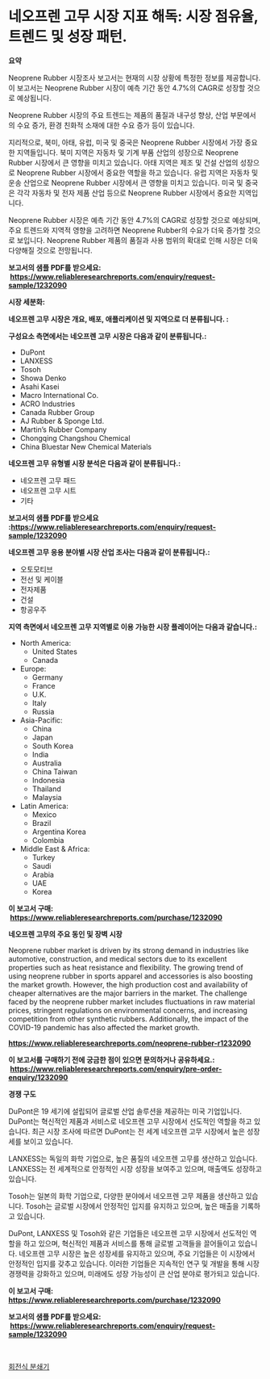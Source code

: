 <p><h1>네오프렌 고무 시장 지표 해독: 시장 점유율, 트렌드 및 성장 패턴.</h1></p><p><strong>요약</strong></p>
<p><p>Neoprene Rubber 시장조사 보고서는 현재의 시장 상황에 특정한 정보를 제공합니다. 이 보고서는 Neoprene Rubber 시장이 예측 기간 동안 4.7%의 CAGR로 성장할 것으로 예상됩니다.</p><p>Neoprene Rubber 시장의 주요 트렌드는 제품의 품질과 내구성 향상, 산업 부문에서의 수요 증가, 환경 친화적 소재에 대한 수요 증가 등이 있습니다.</p><p>지리적으로, 북미, 아태, 유럽, 미국 및 중국은 Neoprene Rubber 시장에서 가장 중요한 지역들입니다. 북미 지역은 자동차 및 기계 부품 산업의 성장으로 Neoprene Rubber 시장에서 큰 영향을 미치고 있습니다. 아태 지역은 제조 및 건설 산업의 성장으로 Neoprene Rubber 시장에서 중요한 역할을 하고 있습니다. 유럽 지역은 자동차 및 운송 산업으로 Neoprene Rubber 시장에서 큰 영향을 미치고 있습니다. 미국 및 중국은 각각 자동차 및 전자 제품 산업 등으로 Neoprene Rubber 시장에서 중요한 지역입니다.</p><p>Neoprene Rubber 시장은 예측 기간 동안 4.7%의 CAGR로 성장할 것으로 예상되며, 주요 트렌드와 지역적 영향을 고려하면 Neoprene Rubber의 수요가 더욱 증가할 것으로 보입니다. Neoprene Rubber 제품의 품질과 사용 범위의 확대로 인해 시장은 더욱 다양해질 것으로 전망됩니다.</p></p>
<p><strong>보고서의 샘플 PDF를 받으세요: &nbsp;<a href="https://www.reliableresearchreports.com/enquiry/request-sample/1232090">https://www.reliableresearchreports.com/enquiry/request-sample/1232090</a></strong></p>
<p><strong>시장 세분화:</strong></p>
<p><strong> 네오프렌 고무 시장은 개요, 배포, 애플리케이션 및 지역으로 더 분류됩니다. :</strong></p>
<p><strong>구성요소 측면에서는 네오프렌 고무 시장은 다음과 같이 분류됩니다.:</strong></p>
<p><ul><li>DuPont</li><li>LANXESS</li><li>Tosoh</li><li>Showa Denko</li><li>Asahi Kasei</li><li>Macro International Co.</li><li>ACRO Industries</li><li>Canada Rubber Group</li><li>AJ Rubber & Sponge Ltd.</li><li>Martin’s Rubber Company</li><li>Chongqing Changshou Chemical</li><li>China Bluestar New Chemical Materials</li></ul></p>
<p><strong> 네오프렌 고무 유형별 시장 분석은 다음과 같이 분류됩니다.:</strong></p>
<p><ul><li>네오프렌 고무 패드</li><li>네오프렌 고무 시트</li><li>기타</li></ul></p>
<p><strong>보고서의 샘플 PDF를 받으세요 :<a href="https://www.reliableresearchreports.com/enquiry/request-sample/1232090">https://www.reliableresearchreports.com/enquiry/request-sample/1232090</a></strong></p>
<p><strong> 네오프렌 고무 응용 분야별 시장 산업 조사는 다음과 같이 분류됩니다.:</strong></p>
<p><ul><li>오토모티브</li><li>전선 및 케이블</li><li>전자제품</li><li>건설</li><li>항공우주</li></ul></p>
<p><strong>지역 측면에서 네오프렌 고무 지역별로 이용 가능한 시장 플레이어는 다음과 같습니다.:</strong></p>
<p><ul>
    <li>
        North America:
        <ul>
            <li>United States</li>
            <li>Canada</li>
        </ul>
    </li>
    <li>
        Europe:
        <ul>
            <li>Germany</li>
            <li>France</li>
            <li>U.K.</li>
            <li>Italy</li>
            <li>Russia</li>
        </ul>
    </li>
    <li>
        Asia-Pacific:
        <ul>
            <li>China</li>
            <li>Japan</li>
            <li>South Korea</li>
            <li>India</li>
            <li>Australia</li>
            <li>China Taiwan</li>
            <li>Indonesia</li>
            <li>Thailand</li>
            <li>Malaysia</li>
        </ul>
    </li>
    <li>
        Latin America:
        <ul>
            <li>Mexico</li>
            <li>Brazil</li>
            <li>Argentina Korea</li>
            <li>Colombia</li>
        </ul>
    </li>
    <li>
        Middle East & Africa:
        <ul>
            <li>Turkey</li>
            <li>Saudi</li>
            <li>Arabia</li>
            <li>UAE</li>
            <li>Korea</li>
        </ul>
    </li>
    </ul></p>
<p><strong>이 보고서 구매: &nbsp;<a href="https://www.reliableresearchreports.com/purchase/1232090">https://www.reliableresearchreports.com/purchase/1232090</a></strong></p>
<p><strong>네오프렌 고무의 주요 동인 및 장벽 시장</strong></p>
<p><p>Neoprene rubber market is driven by its strong demand in industries like automotive, construction, and medical sectors due to its excellent properties such as heat resistance and flexibility. The growing trend of using neoprene rubber in sports apparel and accessories is also boosting the market growth. However, the high production cost and availability of cheaper alternatives are the major barriers in the market. The challenge faced by the neoprene rubber market includes fluctuations in raw material prices, stringent regulations on environmental concerns, and increasing competition from other synthetic rubbers. Additionally, the impact of the COVID-19 pandemic has also affected the market growth.</p></p>
<p><strong><a href="https://www.reliableresearchreports.com/neoprene-rubber-r1232090">https://www.reliableresearchreports.com/neoprene-rubber-r1232090</a></strong></p>
<p><strong>이 보고서를 구매하기 전에 궁금한 점이 있으면 문의하거나 공유하세요.: &nbsp;<a href="https://www.reliableresearchreports.com/enquiry/pre-order-enquiry/1232090">https://www.reliableresearchreports.com/enquiry/pre-order-enquiry/1232090</a></strong></p>
<p><strong>경쟁 구도</strong></p>
<p><p>DuPont은 19 세기에 설립되어 글로벌 산업 솔루션을 제공하는 미국 기업입니다. DuPont는 혁신적인 제품과 서비스로 네오프렌 고무 시장에서 선도적인 역할을 하고 있습니다. 최근 시장 조사에 따르면 DuPont는 전 세계 네오프렌 고무 시장에서 높은 성장세를 보이고 있습니다.</p><p>LANXESS는 독일의 화학 기업으로, 높은 품질의 네오프렌 고무를 생산하고 있습니다. LANXESS는 전 세계적으로 안정적인 시장 성장을 보여주고 있으며, 매출액도 성장하고 있습니다.</p><p>Tosoh는 일본의 화학 기업으로, 다양한 분야에서 네오프렌 고무 제품을 생산하고 있습니다. Tosoh는 글로벌 시장에서 안정적인 입지를 유지하고 있으며, 높은 매출을 기록하고 있습니다.</p><p>DuPont, LANXESS 및 Tosoh와 같은 기업들은 네오프렌 고무 시장에서 선도적인 역할을 하고 있으며, 혁신적인 제품과 서비스를 통해 글로벌 고객들을 끌어들이고 있습니다. 네오프렌 고무 시장은 높은 성장세를 유지하고 있으며, 주요 기업들은 이 시장에서 안정적인 입지를 갖추고 있습니다. 이러한 기업들은 지속적인 연구 및 개발을 통해 시장 경쟁력을 강화하고 있으며, 미래에도 성장 가능성이 큰 산업 분야로 평가되고 있습니다.</p></p>
<p><strong>이 보고서 구매: &nbsp; <a href="https://www.reliableresearchreports.com/purchase/1232090">https://www.reliableresearchreports.com/purchase/1232090</a></strong></p>
<p><strong>보고서의 샘플 PDF를 받으세요: &nbsp;<a href="https://www.reliableresearchreports.com/enquiry/request-sample/1232090">https://www.reliableresearchreports.com/enquiry/request-sample/1232090</a></strong><strong></strong></p>
<p>&nbsp;</p>
<p><p><a href="https://github.com/trmesnao7959541/Market-Research-Report-List-1/blob/main/560286122306.md">회전식 분쇄기</a></p></p>